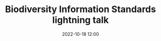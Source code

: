 ---
title: Biodiversity Information Standards lightning talk
date: 2022-10-18 12:00
categories: [Talks]
twitter_description: 'Video and annotated slide deck for lightning talk "Open science tools: Supporting hands-on creation of the \"digital extended specimen\"" from the Biodiversity Information Standards 2022 conference in Sofia, Bulgaria.'
layout: slides
intro: 'Video and annotated slide deck for lightning talk "Open science tools: Supporting hands-on creation of the \"digital extended specimen\"" from the Biodiversity Information Standards 2022 conference in Sofia, Bulgaria. Abstract: [doi:10.3897/biss.6.91123](https://doi.org/10.3897/biss.6.91123)'
slides:
  - img: /assets/images/tdwg2022-ltd14/Slide1.PNG
    img_alt: "Open science tools: Supporting hands-on creation of the “digital extended specimen”"
    notes: |
      Work is a collaboration between [Nicky Nicolson](https://www.kew.org/science/our-science/people/nicky-nicolson) (NN) and [Eve Lucas](https://www.kew.org/science/our-science/people/eve-lucas) (EL) both from [Kew Science](https://www.kew.org/science)
  - img: /assets/images/tdwg2022-ltd14/Slide2.PNG
    img_alt: "Explain personal and institutional contexts"
    notes: |
      Personal context: **NN** transitioned from software development into research, and is interested in how software development practices can be used in research. Institutionally, we have a commitment to accelerate taxonomy using digital practices, and we started a collaborative project to explore this, using institutional knowledge from the e-taxonomic approaches, but exploring what technical advances could be used in e-taxonomy today. 
    video_offset: 0m31s
  - img: /assets/images/tdwg2022-ltd14/Slide3.PNG
    img_alt: "Explain community context"
    notes: |
      Moving up to the community in which we work - one of our aims in biodiversity informatics is to build a digital extended specimen, integrating specimens and their derived data across multiple infrastructures, allowing the investigate of wider research questions. A healthy community will support a range of different approaches as we determine how to reach this aim. We can envisage these appraoches as a spectrum from large scale computation approaches that operate on large volumes of aggregated data (like the [GBIF clustering work](https://www.gbif.org/news/4U1dz8LygQvqIywiRIRpAU/new-data-clustering-feature-aims-to-improve-data-quality-and-reveal-cross-dataset-connections)), to a distributed set of lightweight tools that allow users to conduct link construction in context, closer to their day to day work.
    video_offset: 1m33s
  - img: /assets/images/tdwg2022-ltd14/Slide4.PNG
    img_alt: "Explain community context - where we're focussing"
    notes: |
      We're focussing on tools for researchers in this project, though we aim that data generated here will feed into more automated approaches - both by providing expert generated links that can be used as training data, and by allowing experts to verify the outputs of machine learning processes. 
      We also want to try to help make discussions about the digital extended specimen a little more concrete, by having actual examples and workflows that can be used as the basis for discussions and planning.
    video_offset: 2m40s
  - img: /assets/images/tdwg2022-ltd14/Slide5.PNG
    img_alt: "Based on existing software (Obsidian) - its attributes"
    notes: |
      We're basing this work on an existing piece of software - [Obsidian](https://obsidian.md).
      We said that we're trying to bring across useful working practices from software development to research management - *reuse* is a core principle in software development and here we're trying to build on an existing toolset and supportive community to allow us to make faster progress.
      We have a biodiversity crisis: faster progress - and wider participation - is vital.
    video_offset: 2m54s
  - img: /assets/images/tdwg2022-ltd14/Slide6.PNG
    img_alt: "Attributes should be familiar  - shared with Open Refine"
    notes: |
      These attributes should be familiar as they are shared with a tool which we have adopted with some success in our community: [Open Refine](https://openrefine.org/). We've seen that the use of a generic tool, with focussed technical contributions and teaching resources has allowed us to democratize data cleaning. We'd like to investigate if we can build on Obsidian and democratize data linkage.
    video_offset: 5m53s
  - img: /assets/images/tdwg2022-ltd14/Slide7.PNG
    img_alt: "Extend Obsidian for specimen research"
    notes: |
      What we've done - extended Obsidian for specimen research, by developing a set of plugins that allow a researcher to access data: specimens from [GBIF](https://www.gbif.org), names from the [International Plant Names Index](https://www.ipni.org), collections from the [Global Registry of Scientific Collections](https://www.gbif.org/grscicoll), people from [Bionomia](https://bionomia.net) and literature from [crossref](https://crossref.org). The demo software includes a worked example showing the creation of links, and spatial and network exploration of linked data. The demo also shows how key entities (specimens) can be cited in new work, promoting open science working practices.  
    video_offset: 7m10s
  - img: /assets/images/tdwg2022-ltd14/Slide8.PNG
    img_alt: "Demo screenshot"
    notes: "The demo includes an overview of how we can work with text data, highlighting a scientific name and searching for it in IPNI, retrieving name publication data including type citation data, search for type specimens in GBIF, search for collector profiles in Bionomia, using the DOI attached to the IPNI record to get bibliographic information back from crossref. The demo shows how the Obsidian user interface enables a user to link up data and to explore data visually, using a network of links"
    video_offset: 8m11s
  - img: /assets/images/tdwg2022-ltd14/Slide9.PNG
    img_alt: "Roadmap"
    notes: |
      We've proposed a 4 phase outline roadmap - work demonstrated so far fits into phase 1 - a personal research environment. We think that we can support more advanced use cases in phases 2-4, such as the production of research websites using static site generators (here we see conceptual similarity with the GBIF hosted portal programme), production of documents with embedded specimen references, and production of datasets for harvesting by data aggregators.
      We're participating in [Open Life Sciences](https://openlifesci.org) and we will revise our roadmap as we build a community around this project.
    video_offset: 12m10s
  - img: /assets/images/tdwg2022-ltd14/Slide10.PNG
    img_alt: "Links"
    notes: |
      Some links to more information and contact details.  
    video_offset: 14m41s
vimeo_link_embed: https://player.vimeo.com/video/762130677?h=997405b126
vimeo_link_simple: https://vimeo.com/762130677
---